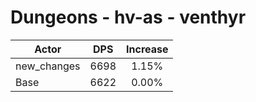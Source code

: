# Dungeons - hv-as - venthyr
| Actor | DPS | Increase |
|---|:---:|:---:|
|new_changes|6698|1.15%|
|Base|6622|0.00%|
